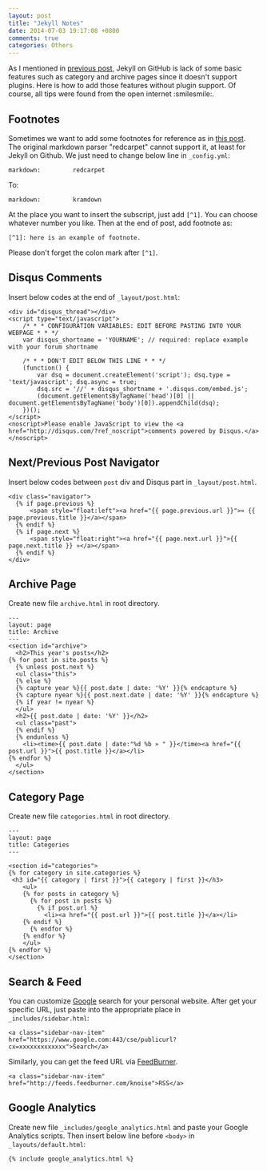 ```yaml
---
layout: post
title: "Jekyll Notes"
date: 2014-07-03 19:17:08 +0800
comments: true
categories: Others
---
```


As I mentioned in [previous post](http://blog.pzheng.info/blog/2014/05/25/migrating-from-octopress-to-jekyll/), Jekyll on GitHub is lack of some basic features such as category and archive pages since it doesn't support plugins. Here is how to add those features without plugin support. Of course, all tips were found from the open internet :smilesmile:.

<!--more-->

## Footnotes

Sometimes we want to add some footnotes for reference as in [this post](http://blog.pzheng.info/blog/2014/07/02/2014H1-summary/). The original markdown parser "redcarpet" cannot support it, at least for Jekyll on Github. We just need to change below line in `_config.yml`:

    markdown:         redcarpet

To:

    markdown:         kramdown

At the place you want to insert the subscript, just add `[^1]`. You can choose whatever number you like. Then at the end of post, add footnote as:

    [^1]: here is an example of footnote.

Please don't forget the colon mark after `[^1]`.

## Disqus Comments

Insert below codes at the end of `_layout/post.html`:

    <div id="disqus_thread"></div>
    <script type="text/javascript">
        /* * * CONFIGURATION VARIABLES: EDIT BEFORE PASTING INTO YOUR WEBPAGE * * */
        var disqus_shortname = 'YOURNAME'; // required: replace example with your forum shortname
    
        /* * * DON'T EDIT BELOW THIS LINE * * */
        (function() {
            var dsq = document.createElement('script'); dsq.type = 'text/javascript'; dsq.async = true;
            dsq.src = '//' + disqus_shortname + '.disqus.com/embed.js';
            (document.getElementsByTagName('head')[0] || document.getElementsByTagName('body')[0]).appendChild(dsq);
        })();
    </script>
    <noscript>Please enable JavaScript to view the <a href="http://disqus.com/?ref_noscript">comments powered by Disqus.</a></noscript>

## Next/Previous Post Navigator

Insert below codes between `post` div and Disqus part in `_layout/post.html`.

    <div class="navigator">
      {% if page.previous %}
          <span style="float:left"><a href="{{ page.previous.url }}">« {{ page.previous.title }}</a></span>
      {% endif %}
      {% if page.next %}
          <span style="float:right"><a href="{{ page.next.url }}">{{ page.next.title }} »</a></span>
      {% endif %}
    </div>

## Archive Page

Create new file `archive.html` in root directory.

    ---
    layout: page
    title: Archive
    ---
    <section id="archive">
      <h2>This year's posts</h2>
    {% for post in site.posts %}
      {% unless post.next %}
      <ul class="this">
      {% else %}
      {% capture year %}{{ post.date | date: '%Y' }}{% endcapture %}
      {% capture nyear %}{{ post.next.date | date: '%Y' }}{% endcapture %}
      {% if year != nyear %}
      </ul>
      <h2>{{ post.date | date: '%Y' }}</h2>
      <ul class="past">
      {% endif %}
      {% endunless %}
        <li><time>{{ post.date | date:"%d %b » " }}</time><a href="{{ post.url }}">{{ post.title }}</a></li>
    {% endfor %}
      </ul>
    </section>

## Category Page

Create new file `categories.html` in root directory.

    ---
    layout: page
    title: Categories
    ---
    
    <section id="categories">
    {% for category in site.categories %}
     <h3 id="{{ category | first }}">{{ category | first }}</h3>
        <ul>
        {% for posts in category %}
          {% for post in posts %}
            {% if post.url %}
              <li><a href="{{ post.url }}">{{ post.title }}</a></li>
    	{% endif %}
          {% endfor %}
        {% endfor %}
        </ul>
    {% endfor %}
    </section>

## Search & Feed

You can customize [Google](https://www.google.com/cse/all) search for your personal website. After get your specific URL, just paste into the appropriate place in `_includes/sidebar.html`:

    <a class="sidebar-nav-item" href="https://www.google.com:443/cse/publicurl?cx=xxxxxxxxxxxxx">Search</a>
	
Similarly, you can get the feed URL via [FeedBurner](www.feedburner.com).

    <a class="sidebar-nav-item" href="http://feeds.feedburner.com/knoise">RSS</a>

## Google Analytics

Create new file `_includes/google_analytics.html` and paste your Google Analytics scripts. Then insert below line before `<body>` in `_layouts/default.html`:

    {% include google_analytics.html %}

